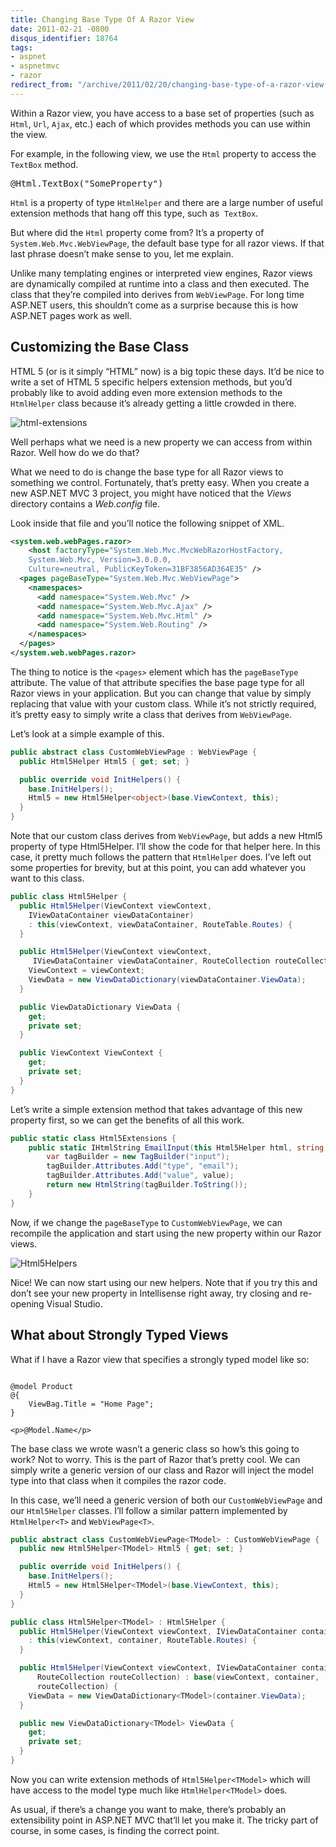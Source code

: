 ```yaml
---
title: Changing Base Type Of A Razor View
date: 2011-02-21 -0800
disqus_identifier: 18764
tags:
- aspnet
- aspnetmvc
- razor
redirect_from: "/archive/2011/02/20/changing-base-type-of-a-razor-view.aspx/"
---
```


Within a Razor view, you have access to a base set of properties (such
as `Html`, `Url`, `Ajax`, etc.) each of which provides methods you can
use within the view.

For example, in the following view, we use the `Html` property to access
the `TextBox` method.

<pre class="csharpcode"><code.
<span class="asp">@</span>Html.TextBox(<span class="str">"SomeProperty"</span>)
</code></pre>

`Html` is a property of type `HtmlHelper` and there are a large number
of useful extension methods that hang off this type, such as  `TextBox`.

But where did the `Html` property come from? It’s a property of
`System.Web.Mvc.WebViewPage`, the default base type for all razor views.
If that last phrase doesn’t make sense to you, let me explain.

Unlike many templating engines or interpreted view engines, Razor views
are dynamically compiled at runtime into a class and then executed. The
class that they’re compiled into derives from `WebViewPage`. For long
time ASP.NET users, this shouldn’t come as a surprise because this is
how ASP.NET pages work as well.

Customizing the Base Class
--------------------------

HTML 5 (or is it simply “HTML” now) is a big topic these days. It’d be
nice to write a set of HTML 5 specific helpers extension methods, but
you’d probably like to avoid adding even more extension methods to the
`HtmlHelper` class because it’s already getting a little crowded in
there.

![html-extensions](https://haacked.com/images/haacked_com/WindowsLiveWriter/Advanced-Razor-View-Extensibility_12651/html-extensions_3.png "html-extensions")

Well perhaps what we need is a new property we can access from within
Razor. Well how do we do that?

What we need to do is change the base type for all Razor views to
something we control. Fortunately, that’s pretty easy. When you create a
new ASP.NET MVC 3 project, you might have noticed that the *Views*
directory contains a *Web.config* file.

Look inside that file and you’ll notice the following snippet of XML.

```xml
<system.web.webPages.razor>
    <host factoryType="System.Web.Mvc.MvcWebRazorHostFactory, 
    System.Web.Mvc, Version=3.0.0.0, 
    Culture=neutral, PublicKeyToken=31BF3856AD364E35" />
  <pages pageBaseType="System.Web.Mvc.WebViewPage">
    <namespaces>
      <add namespace="System.Web.Mvc" />
      <add namespace="System.Web.Mvc.Ajax" />
      <add namespace="System.Web.Mvc.Html" />
      <add namespace="System.Web.Routing" />
    </namespaces>
  </pages>
</system.web.webPages.razor>
```

The thing to notice is the `<pages>` element which has the
`pageBaseType` attribute. The value of that attribute specifies the base
page type for all Razor views in your application. But you can change
that value by simply replacing that value with your custom class. While
it’s not strictly required, it’s pretty easy to simply write a class
that derives from `WebViewPage`.

Let’s look at a simple example of this.

```csharp
public abstract class CustomWebViewPage : WebViewPage {
  public Html5Helper Html5 { get; set; }

  public override void InitHelpers() {
    base.InitHelpers();
    Html5 = new Html5Helper<object>(base.ViewContext, this);
  }
}
```

Note that our custom class derives from `WebViewPage`, but adds a new
Html5 property of type Html5Helper. I’ll show the code for that helper
here. In this case, it pretty much follows the pattern that `HtmlHelper`
does. I’ve left out some properties for brevity, but at this point, you
can add whatever you want to this class.

```csharp
public class Html5Helper {
  public Html5Helper(ViewContext viewContext, 
    IViewDataContainer viewDataContainer)
    : this(viewContext, viewDataContainer, RouteTable.Routes) {
  }

  public Html5Helper(ViewContext viewContext,
     IViewDataContainer viewDataContainer, RouteCollection routeCollection) {
    ViewContext = viewContext;
    ViewData = new ViewDataDictionary(viewDataContainer.ViewData);
  }

  public ViewDataDictionary ViewData {
    get;
    private set;
  }

  public ViewContext ViewContext {
    get;
    private set;
  }
}
```

Let’s write a simple extension method that takes advantage of this new
property first, so we can get the benefits of all this work.

```csharp
public static class Html5Extensions {
    public static IHtmlString EmailInput(this Html5Helper html, string name,       string value) {
        var tagBuilder = new TagBuilder("input");
        tagBuilder.Attributes.Add("type", "email");
        tagBuilder.Attributes.Add("value", value);
        return new HtmlString(tagBuilder.ToString());
    }
}
```

Now, if we change the `pageBaseType` to `CustomWebViewPage`, we can
recompile the application and start using the new property within our
Razor views.

![Html5Helpers](https://haacked.com/images/haacked_com/WindowsLiveWriter/Advanced-Razor-View-Extensibility_12651/Html5Helpers_3.png "Html5Helpers")

Nice! We can now start using our new helpers. Note that if you try this
and don’t see your new property in Intellisense right away, try closing
and re-opening Visual Studio.

What about Strongly Typed Views
-------------------------------

What if I have a Razor view that specifies a strongly typed model like
so:

<pre class="csharpcode"><code>
<span class="asp">@</span>model Product
<span class="asp">@</span>{
    ViewBag.Title = <span class="str">"Home Page"</span>;
}

&lt;p&gt;<span class="asp">@</span>Model.Name&lt;/p&gt;</code></pre>

The base class we wrote wasn’t a generic class so how’s this going to
work? Not to worry. This is the part of Razor that’s pretty cool. We can
simply write a generic version of our class and Razor will inject the
model type into that class when it compiles the razor code.

In this case, we’ll need a generic version of both our
`CustomWebViewPage` and our `Html5Helper` classes. I’ll follow a similar
pattern implemented by `HtmlHelper<T>` and `WebViewPage<T>`.

```csharp
public abstract class CustomWebViewPage<TModel> : CustomWebViewPage {
  public new Html5Helper<TModel> Html5 { get; set; }

  public override void InitHelpers() {
    base.InitHelpers();
    Html5 = new Html5Helper<TModel>(base.ViewContext, this);
  }
}

public class Html5Helper<TModel> : Html5Helper {
  public Html5Helper(ViewContext viewContext, IViewDataContainer container)
    : this(viewContext, container, RouteTable.Routes) {
  }

  public Html5Helper(ViewContext viewContext, IViewDataContainer container, 
      RouteCollection routeCollection) : base(viewContext, container,
      routeCollection) {
    ViewData = new ViewDataDictionary<TModel>(container.ViewData);
  }

  public new ViewDataDictionary<TModel> ViewData {
    get;
    private set;
  }
}
```

Now you can write extension methods of `Html5Helper<TModel>` which will
have access to the model type much like `HtmlHelper<TModel>` does.

As usual, if there’s a change you want to make, there’s probably an
extensibility point in ASP.NET MVC that’ll let you make it. The tricky
part of course, in some cases, is finding the correct point.

